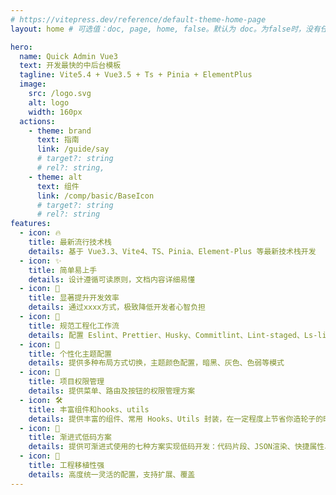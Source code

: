 ```yaml
---
# https://vitepress.dev/reference/default-theme-home-page
layout: home # 可选值：doc, page, home, false。默认为 doc。为false时，没有任何侧边栏、导航栏或页脚（例：想要一个完全可自定义的登录页面）

hero:
  name: Quick Admin Vue3
  text: 开发最快的中后台模板
  tagline: Vite5.4 + Vue3.5 + Ts + Pinia + ElementPlus
  image:
    src: /logo.svg
    alt: logo
    width: 160px
  actions:
    - theme: brand
      text: 指南
      link: /guide/say
      # target?: string
      # rel?: string,
    - theme: alt
      text: 组件
      link: /comp/basic/BaseIcon
      # target?: string
      # rel?: string
features:
  - icon: 🔥
    title: 最新流行技术栈
    details: 基于 Vue3.3、Vite4、TS、Pinia、Element-Plus 等最新技术栈开发
  - icon: ✨
    title: 简单易上手
    details: 设计遵循可读原则，文档内容详细易懂
  - icon: 🚀
    title: 显著提升开发效率
    details: 通过xxxx方式，极致降低开发者心智负担
  - icon: 📔
    title: 规范工程化工作流
    details: 配置 Eslint、Prettier、Husky、Commitlint、Lint-staged、Ls-lint 规范前端工程代码规范
  - icon: 🎨
    title: 个性化主题配置
    details: 提供多种布局方式切换，主题颜色配置，暗黑、灰色、色弱等模式
  - icon: 🔐
    title: 项目权限管理
    details: 提供菜单、路由及按钮的权限管理方案
  - icon: 🛠️
    title: 丰富组件和hooks、utils
    details: 提供丰富的组件、常用 Hooks、Utils 封装，在一定程度上节省你造轮子的时间
  - icon: 🔨
    title: 渐进式低码方案
    details: 提供可渐进式使用的七种方案实现低码开发：代码片段、JSON渲染、快捷属性、模板配置、文件生成、工程移植性、一站代码。
  - icon: 🔨
    title: 工程移植性强
    details: 高度统一灵活的配置，支持扩展、覆盖
---
```

